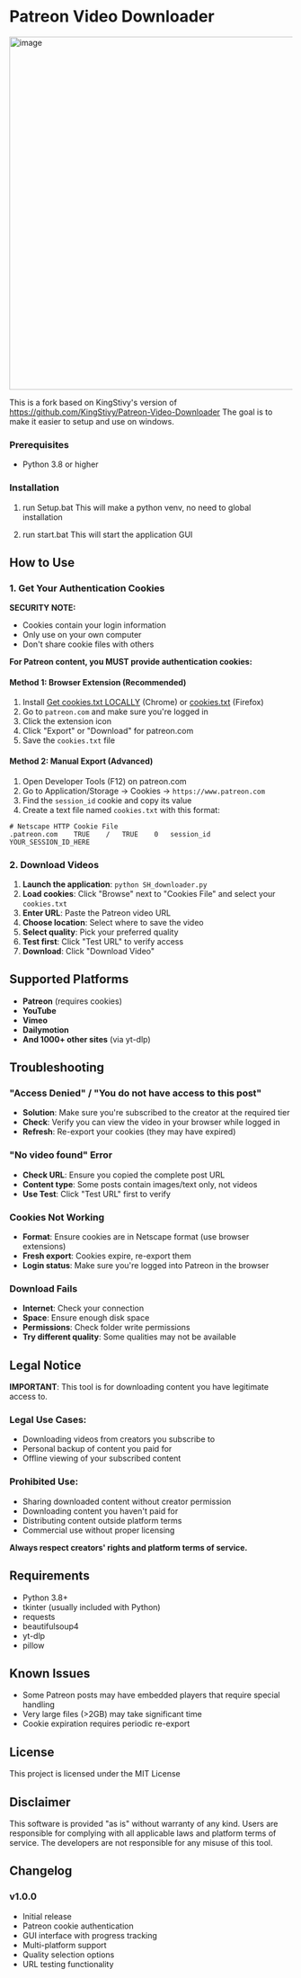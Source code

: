 # Patreon Video Downloader
<img width="797" height="628" alt="image" src="https://github.com/user-attachments/assets/cfdae785-3341-4bd0-9071-7e85ed02eed7" />

This is a fork based on KingStivy's version of https://github.com/KingStivy/Patreon-Video-Downloader
The goal is to make it easier to setup and use on windows.


### Prerequisites
- Python 3.8 or higher

### Installation

1. run Setup.bat
This will make a python venv, no need to global installation

2. run start.bat
This will start the application GUI



## How to Use

### 1. Get Your Authentication Cookies

**SECURITY NOTE:**
- Cookies contain your login information
- Only use on your own computer
- Don't share cookie files with others

**For Patreon content, you MUST provide authentication cookies:**

#### Method 1: Browser Extension (Recommended)
1. Install [Get cookies.txt LOCALLY](https://chrome.google.com/webstore/detail/get-cookiestxt-locally/cclelndahbckbenkjhflpdbgdldlbecc) (Chrome)
                                                          or [cookies.txt](https://addons.mozilla.org/en-US/firefox/addon/cookies-txt/) (Firefox)
2. Go to `patreon.com` and make sure you're logged in
3. Click the extension icon
4. Click "Export" or "Download" for patreon.com
5. Save the `cookies.txt` file

#### Method 2: Manual Export (Advanced)
1. Open Developer Tools (F12) on patreon.com
2. Go to Application/Storage → Cookies → `https://www.patreon.com`
3. Find the `session_id` cookie and copy its value
4. Create a text file named `cookies.txt` with this format:
```
# Netscape HTTP Cookie File
.patreon.com	TRUE	/	TRUE	0	session_id	YOUR_SESSION_ID_HERE
```

### 2. Download Videos

1. **Launch the application**: `python SH_downloader.py`
2. **Load cookies**: Click "Browse" next to "Cookies File" and select your `cookies.txt`
3. **Enter URL**: Paste the Patreon video URL
4. **Choose location**: Select where to save the video
5. **Select quality**: Pick your preferred quality
6. **Test first**: Click "Test URL" to verify access
7. **Download**: Click "Download Video"

## Supported Platforms

- **Patreon** (requires cookies)
- **YouTube** 
- **Vimeo**
- **Dailymotion**
- **And 1000+ other sites** (via yt-dlp)

## Troubleshooting

### "Access Denied" / "You do not have access to this post"
- **Solution**: Make sure you're subscribed to the creator at the required tier
- **Check**: Verify you can view the video in your browser while logged in
- **Refresh**: Re-export your cookies (they may have expired)

### "No video found" Error
- **Check URL**: Ensure you copied the complete post URL
- **Content type**: Some posts contain images/text only, not videos
- **Use Test**: Click "Test URL" first to verify

### Cookies Not Working
- **Format**: Ensure cookies are in Netscape format (use browser extensions)
- **Fresh export**: Cookies expire, re-export them
- **Login status**: Make sure you're logged into Patreon in the browser

### Download Fails
- **Internet**: Check your connection
- **Space**: Ensure enough disk space
- **Permissions**: Check folder write permissions
- **Try different quality**: Some qualities may not be available

## Legal Notice

**IMPORTANT**: This tool is for downloading content you have legitimate access to.

### Legal Use Cases:
- Downloading videos from creators you subscribe to
- Personal backup of content you paid for
- Offline viewing of your subscribed content

### Prohibited Use:
- Sharing downloaded content without creator permission
- Downloading content you haven't paid for
- Distributing content outside platform terms
- Commercial use without proper licensing

**Always respect creators' rights and platform terms of service.**


## Requirements

- Python 3.8+
- tkinter (usually included with Python)
- requests
- beautifulsoup4
- yt-dlp
- pillow

## Known Issues

- Some Patreon posts may have embedded players that require special handling
- Very large files (>2GB) may take significant time
- Cookie expiration requires periodic re-export

## License

This project is licensed under the MIT License

## Disclaimer

This software is provided "as is" without warranty of any kind. Users are responsible for complying with all applicable laws and platform terms of service. The developers are not responsible for any misuse of this tool.


## Changelog

### v1.0.0
- Initial release
- Patreon cookie authentication
- GUI interface with progress tracking
- Multi-platform support
- Quality selection options
- URL testing functionality
